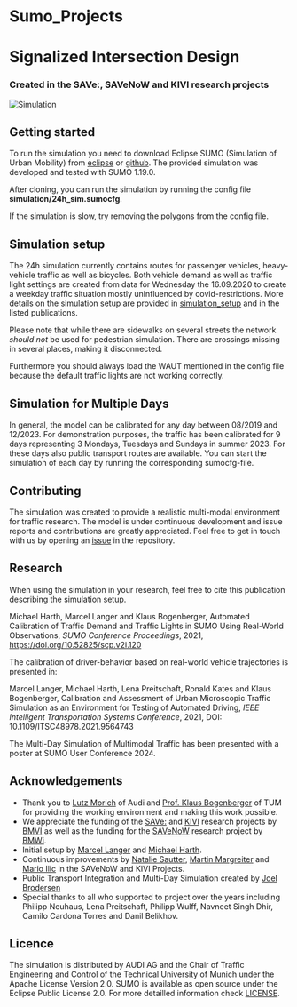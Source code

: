 # Sumo_Projects

# Signalized Intersection Design

### Created in the SAVe:, SAVeNoW and KIVI research projects

![Simulation](docs/simulation_view.png)


## Getting started

To run the simulation you need to download Eclipse SUMO (Simulation of Urban Mobility) from [eclipse](https://www.eclipse.org/sumo/) or [github](https://github.com/eclipse/sumo). The provided simulation was developed and tested with SUMO 1.19.0.

After cloning, you can run the simulation by running the config file **simulation/24h_sim.sumocfg**.

If the simulation is slow, try removing the polygons from the config file.


## Simulation setup

The 24h simulation currently contains routes for passenger vehicles, heavy-vehicle traffic as well as bicycles. Both vehicle demand as well as traffic light settings are created from data for Wednesday the 16.09.2020 to create a weekday traffic situation mostly uninfluenced by covid-restrictions. More details on the simulation setup are provided in [simulation_setup](docs/simulation_setup.md) and in the listed publications.

Please note that while there are sidewalks on several streets the network *should not* be used for pedestrian simulation.
There are crossings missing in several places, making it disconnected.

Furthermore you should always load the WAUT mentioned in the config file because the default traffic lights are not working correctly.


## Simulation for Multiple Days

In general, the model can be calibrated for any day between 08/2019 and 12/2023. For demonstration purposes, the traffic has been calibrated for 9 days representing 3 Mondays, Tuesdays and Sundays in summer 2023. For these days also public transport routes are available.
You can start the simulation of each day by running the corresponding sumocfg-file.

## Contributing

The simulation was created to provide a realistic multi-modal environment for traffic research. The model is under continuous development and issue reports and contributions are greatly appreciated. Feel free to get in touch with us by opening an [issue](https://github.com/TUM-VT/sumo_ingolstadt/issues) in the repository.


## Research

When using the simulation in your research, feel free to cite this publication describing the simulation setup.

Michael Harth, Marcel Langer and Klaus Bogenberger, Automated Calibration of Traffic Demand and Traffic Lights in SUMO Using Real-World Observations, *SUMO Conference Proceedings*, 2021, https://doi.org/10.52825/scp.v2i.120

The calibration of driver-behavior based on real-world vehicle trajectories is presented in:

Marcel Langer, Michael Harth, Lena Preitschaft, Ronald Kates and Klaus Bogenberger, Calibration and Assessment of Urban Microscopic Traffic Simulation as an Environment for Testing of Automated Driving, *IEEE Intelligent Transportation Systems Conference*, 2021, DOI: 10.1109/ITSC48978.2021.9564743

The Multi-Day Simulation of Multimodal Traffic has been presented with a poster at SUMO User Conference 2024.

## Acknowledgements

* Thank you to [Lutz Morich](https://www.linkedin.com/in/lutz-morich-in/) of Audi and [Prof. Klaus Bogenberger](https://www.mos.ed.tum.de/vt/mitarbeiter-innen/univ-prof-dr-ing-klaus-bogenberger/) of TUM for providing the working environment and making this work possible.
* We appreciate the funding of the [SAVe:](https://save-in.digital/) and [KIVI](https://www.bmvi.de/SharedDocs/DE/Artikel/DG/KI-Projekte/kivi-kuenstliche-intelligenz-im-verkehrssystem-ingolstadts.html) research projects by [BMVI](https://www.bmvi.de/DE/Home/home.html) as well as the funding for the [SAVeNoW](https://www.bmvi.de/SharedDocs/DE/Artikel/DG/AVF-projekte/savenow.html) research project by [BMWi](https://www.bmwi.de/Navigation/DE/Home/home.html).
* Initial setup by [Marcel Langer](https://www.linkedin.com/in/marcel-langer-18b3a4175/) and [Michael Harth](https://www.linkedin.com/in/michael-harth-916130145/).
* Continuous improvements by [Natalie Sautter](https://www.mos.ed.tum.de/vt/mitarbeiter-innen/sautter-natalie/), [Martin Margreiter](https://www.mos.ed.tum.de/vt/mitarbeiter-innen/margreiter-martin/) and [Mario Ilic](https://www.mos.ed.tum.de/vt/mitarbeiter-innen/ilic-mario/) in the SAVeNoW and KIVI Projects.
* Public Transport Integration and Multi-Day Simulation created by [Joel Brodersen](https://de.linkedin.com/in/joel-brodersen-0b1799205)
* Special thanks to all who supported to project over the years including Philipp Neuhaus, Lena Preitschaft, Philipp Wulff, Navneet Singh Dhir, Camilo Cardona Torres and Danil Belikhov.


## Licence

The simulation is distributed by AUDI AG and the Chair of Traffic Engineering and Control of the Technical University of Munich under the Apache License Version 2.0. SUMO is available as open source under the Eclipse Public License 2.0. For more detailled information check [LICENSE](LICENSE.md). 
